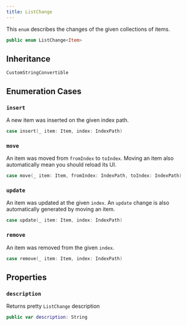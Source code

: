 ```yaml
---
title: ListChange
---
```


This `enum` describes the changes of the given collections of items.

``` swift
public enum ListChange<Item> 
```

## Inheritance

`CustomStringConvertible`

## Enumeration Cases

### `insert`

A new item was inserted on the given index path.

``` swift
case insert(_ item: Item, index: IndexPath)
```

### `move`

An item was moved from `fromIndex` to `toIndex`. Moving an item also automatically mean you should reload its UI.

``` swift
case move(_ item: Item, fromIndex: IndexPath, toIndex: IndexPath)
```

### `update`

An item was updated at the given `index`. An `update` change is also automatically generated by moving an item.

``` swift
case update(_ item: Item, index: IndexPath)
```

### `remove`

An item was removed from the given `index`.

``` swift
case remove(_ item: Item, index: IndexPath)
```

## Properties

### `description`

Returns pretty `ListChange` description

``` swift
public var description: String 
```
